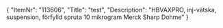 {
  "ItemNr": "113606",
  "Title": "test",
  "Description": "HBVAXPRO, inj-vätska, suspension, förfylld spruta 10 mikrogram Merck Sharp Dohme"
}